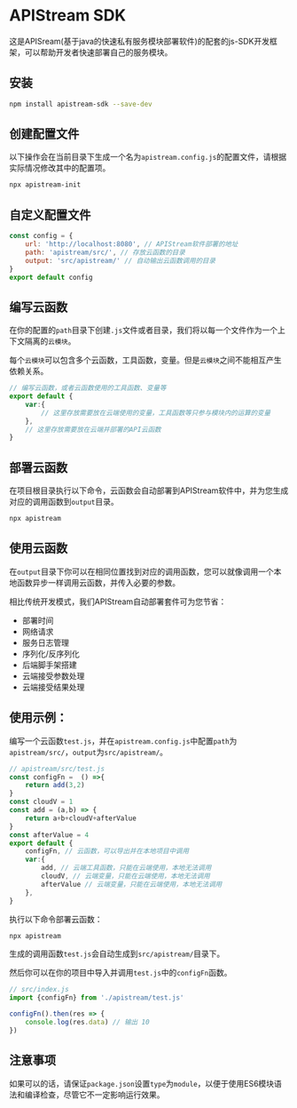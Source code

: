 # APIStream SDK

这是APISream(基于java的快速私有服务模块部署软件)的配套的js-SDK开发框架，可以帮助开发者快速部署自己的服务模块。

## 安装

``` bash
npm install apistream-sdk --save-dev
```

## 创建配置文件

以下操作会在当前目录下生成一个名为`apistream.config.js`的配置文件，请根据实际情况修改其中的配置项。

``` bash
npx apistream-init
```

## 自定义配置文件

``` js
const config = {
    url: 'http://localhost:8080', // APIStream软件部署的地址
    path: 'apistream/src/', // 存放云函数的目录
    output: 'src/apistream/' // 自动输出云函数调用的目录
}
export default config
```

## 编写云函数

在你的配置的`path`目录下创建`.js`文件或者目录，我们将以每一个文件作为一个上下文隔离的`云模块`。

每个`云模块`可以包含多个云函数，工具函数，变量。但是`云模块`之间不能相互产生依赖关系。

``` js
// 编写云函数，或者云函数使用的工具函数、变量等
export default {
    var:{
        // 这里存放需要放在云端使用的变量，工具函数等只参与模块内的运算的变量
    },
    // 这里存放需要放在云端并部署的API云函数
}
```

## 部署云函数

在项目根目录执行以下命令，云函数会自动部署到APIStream软件中，并为您生成对应的调用函数到`output`目录。

``` bash
npx apistream
```

## 使用云函数

在`output`目录下你可以在相同位置找到对应的调用函数，您可以就像调用一个本地函数异步一样调用云函数，并传入必要的参数。

相比传统开发模式，我们APIStream自动部署套件可为您节省：

- 部署时间
- 网络请求
- 服务日志管理
- 序列化/反序列化
- 后端脚手架搭建
- 云端接受参数处理
- 云端接受结果处理

## 使用示例：

编写一个云函数`test.js`，并在`apistream.config.js`中配置`path`为`apistream/src/`，`output`为`src/apistream/`。

``` js
// apistream/src/test.js
const configFn =  () =>{
    return add(3,2)
}
const cloudV = 1
const add = (a,b) => {
    return a+b+cloudV+afterValue
}
const afterValue = 4
export default {
    configFn, // 云函数，可以导出并在本地项目中调用
    var:{
        add, // 云端工具函数，只能在云端使用，本地无法调用
        cloudV, // 云端变量，只能在云端使用，本地无法调用
        afterValue // 云端变量，只能在云端使用，本地无法调用
    },   
}
```

执行以下命令部署云函数：

``` bash
npx apistream
```

生成的调用函数`test.js`会自动生成到`src/apistream/`目录下。

然后你可以在你的项目中导入并调用`test.js`中的`configFn`函数。

``` js
// src/index.js
import {configFn} from './apistream/test.js'

configFn().then(res => {
    console.log(res.data) // 输出 10
})

```

## 注意事项

如果可以的话，请保证`package.json`设置`type`为`module`，以便于使用ES6模块语法和编译检查，尽管它不一定影响运行效果。
